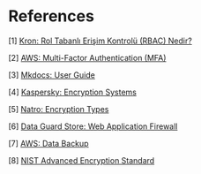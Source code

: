 # References

[1] [Kron: Rol Tabanlı Erişim Kontrolü (RBAC) Nedir?](https://kron.com.tr/rol-tabanli-erisim-kontrolu-rbac-nedir#:~:text=Rol%20Tabanl%C4%B1%20Eri%C5%9Fim%20Kontrol%C3%BC%20(RBAC)%2C%20bir%20kurulu%C5%9F%20i%C3%A7erisindeki%20kullan%C4%B1c%C4%B1,atamas%C4%B1n%C4%B1%20m%C3%BCmk%C3%BCn%20k%C4%B1lan%20bir%20sistem.)

[2] [AWS: Multi-Factor Authentication (MFA)](https://aws.amazon.com/tr/what-is/mfa/)

[3] [Mkdocs: User Guide](https://www.mkdocs.org/user-guide/)

[4] [Kaspersky: Encryption Systems](https://www.kaspersky.com.tr/resource-center/definitions/encryption)

[5] [Natro: Encryption Types](https://www.natro.com/blog/sifreleme-encryption-what-is-encryption-types-what-are/)

[6] [Data Guard Store: Web Application Firewall](https://www.dataguardstore.com/Web-Application-Firewall.asp)

[7] [AWS: Data Backup](https://aws.amazon.com/tr/what-is/data-backup/)

[8] [NIST Advanced Encryption Standard](https://www.nist.gov/publications/advanced-encryption-standard-aes)
